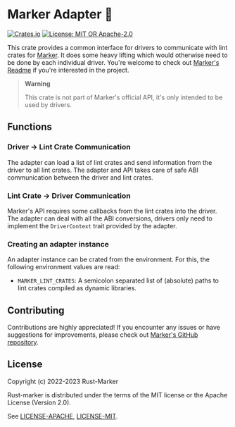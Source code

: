 # Marker Adapter 🔌

[![Crates.io](https://img.shields.io/crates/v/marker_adapter.svg)](https://crates.io/crates/marker_adapter)
[![License: MIT OR Apache-2.0](https://img.shields.io/crates/l/marker_adapter.svg)](#license)

This crate provides a common interface for drivers to communicate with lint crates for [Marker]. It does some heavy lifting which would otherwise need to be done by each individual driver. You're welcome to check out [Marker's Readme] if you're interested in the project.

> **Warning**
>
> This crate is not part of Marker's official API, it's only intended to be used by drivers.

[Marker]: https://github.com/rust-marker/marker
[Marker's Readme]: https://github.com/rust-marker/marker/blob/master/README.md

## Functions

### Driver -> Lint Crate Communication

The adapter can load a list of lint crates and send information from the driver to all lint crates. The adapter and API takes care of safe ABI communication between the driver and lint crates.

### Lint Crate -> Driver Communication

Marker's API requires some callbacks from the lint crates into the driver. The adapter can deal with all the ABI conversions, drivers only need to implement the `DriverContext` trait provided by the adapter.

### Creating an adapter instance

An adapter instance can be crated from the environment. For this, the following environment values are read:

* `MARKER_LINT_CRATES`: A semicolon separated list of (absolute) paths to lint crates compiled as dynamic libraries.

## Contributing

Contributions are highly appreciated! If you encounter any issues or have suggestions for improvements, please check out [Marker's GitHub repository](https://github.com/rust-marker/marker).

## License

Copyright (c) 2022-2023 Rust-Marker

Rust-marker is distributed under the terms of the MIT license or the Apache License (Version 2.0).

See [LICENSE-APACHE](https://github.com/rust-marker/marker/blob/master/LICENSE-APACHE), [LICENSE-MIT](https://github.com/rust-marker/marker/blob/master/LICENSE-MIT).
